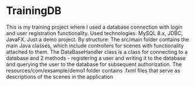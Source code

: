 # TrainingDB
This is my training project where I used a database connection with login and user registration functionality. Used technologies: MySQL 8.x, JDBC, JavaFX.
Just a demo project. By structure:
The src/main folder contains the main Java classes, which include controllers for scenes with functionality attached to them.
The DataBaseHandler class is a class for connecting to a database and 2 methods - registering a user and writing it to the database and querying the user to the database for subsequent authorization.
The resources/com/exsample/demo1 folder contains .fxml files that serve as descriptions of the scenes in the application
